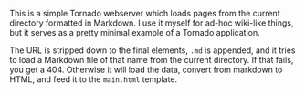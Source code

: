 This is a simple Tornado webserver which loads pages from the current
directory formatted in Markdown. I use it myself for ad-hoc wiki-like
things, but it serves as a pretty minimal example of a Tornado application.

The URL is stripped down to the final elements, `.md` is appended, and
it tries to load a Markdown file of that name from the current directory.
If that fails, you get a 404. Otherwise it will load the data, convert
from markdown to HTML, and feed it to the `main.html` template.
